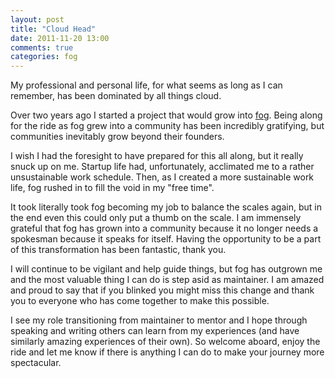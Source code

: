 ```yaml
---
layout: post
title: "Cloud Head"
date: 2011-11-20 13:00
comments: true
categories: fog
---
```


My professional and personal life, for what seems as long as I can remember, has been dominated by all things cloud.

Over two years ago I started a project that would grow into [fog](http://fog.io).
Being along for the ride as fog grew into a community has been incredibly gratifying, but communities inevitably grow beyond their founders.

I wish I had the foresight to have prepared for this all along, but it really snuck up on me.
Startup life had, unfortunately, acclimated me to a rather unsustainable work schedule.
Then, as I created a more sustainable work life, fog rushed in to fill the void in my "free time".

It took literally took fog becoming my job to balance the scales again, but in the end even this could only put a thumb on the scale.
I am immensely grateful that fog has grown into a community because it no longer needs a spokesman because it speaks for itself.
Having the opportunity to be a part of this transformation has been fantastic, thank you.

I will continue to be vigilant and help guide things, but fog has outgrown me and the most valuable thing I can do is step asid as maintainer.
I am amazed and proud to say that if you blinked you might miss this change and thank you to everyone who has come together to make this possible.

I see my role transitioning from maintainer to mentor and I hope through speaking and writing others can learn from my experiences (and have similarly amazing experiences of their own).
So welcome aboard, enjoy the ride and let me know if there is anything I can do to make your journey more spectacular.
